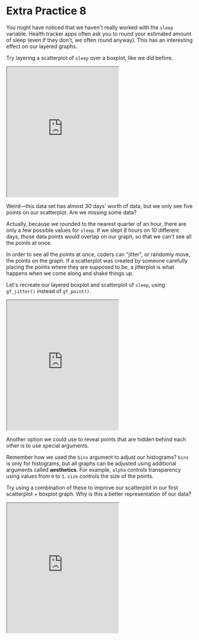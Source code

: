 # Extra Practice 8

You might have noticed that we haven't really worked with the `sleep` variable. Health tracker apps often ask you to round your estimated amount of sleep (even if they don't, we often round anyway). This has an interesting effect on our layered graphs.

Try layering a scatterplot of `sleep` over a boxplot, like we did before.

<iframe data-type="datacamp" id="extra-8-1" height="350" src="https://uclatall.github.io/mtucker-coding-study/data-camp/dc-extra-8-1.html"></iframe>

Weird&mdash;this data set has almost 30 days' worth of data, but we only see five points on our scatterplot. Are we missing some data?

Actually, because we rounded to the nearest quarter of an hour, there are only a few possible values for `sleep`. If we slept 8 hours on 10 different days, those data points would overlap on our graph, so that we can't see all the points at once.

In order to see all the points at once, coders can "jitter", or randomly move, the points on the graph. If a scatterplot was created by someone carefully placing the points where they are supposed to be, a jitterplot is what happens when we come along and shake things up.

Let's recreate our layered boxplot and scatterplot of `sleep`, using `gf_jitter()` instead of `gf_point()`.

<iframe data-type="datacamp" id="extra-8-2" height="350" src="https://uclatall.github.io/mtucker-coding-study/data-camp/dc-extra-8-2.html"></iframe>

Another option we could use to reveal points that are hidden behind each other is to use special arguments. 

Remember how we used the `bins` argument to adjust our histograms? `bins` is only for histograms, but all graphs can be adjusted using additional arguments called **aesthetics**.  For example, `alpha` controls transparency using values from `0` to `1`. `size` controls the size of the points.

Try using a combination of these to improve our scatterplot in our first scatterplot + boxplot graph. Why is this a better representation of our data?

<iframe data-type="datacamp" id="extra-8-3" height="350" src="https://uclatall.github.io/mtucker-coding-study/data-camp/dc-extra-8-3.html"></iframe>